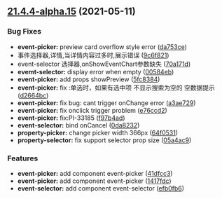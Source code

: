 ## [21.4.4-alpha.15](https://github.com/growingio/gio-design-pro/compare/v21.4.3...v21.4.4-alpha.15) (2021-05-11)


### Bug Fixes

* **event-picker:** preview card overflow style error ([da753ce](https://github.com/growingio/gio-design-pro/commit/da753ce14b9195020b4111cf1476510cdb4361dd))
* 事件选择器,详情,当详情内容过多时,展示错误 ([9c6f821](https://github.com/growingio/gio-design-pro/commit/9c6f8214c104045e6f994bfc2bd2280fd4132a48))
* event-selector 选择器,onShowEventChart参数缺失 ([70a171d](https://github.com/growingio/gio-design-pro/commit/70a171d86be66af2c2d1402459aa059df8538d8c))
* **evemt-selector:** display error when empty ([00584eb](https://github.com/growingio/gio-design-pro/commit/00584eb6e50c935393c2fae8bb8b26199eadb168))
* **event-picker:** add props showPreview ([5fc8384](https://github.com/growingio/gio-design-pro/commit/5fc8384d5e1c1af985d7dfc01e134044e50dd931))
* **event-picker:** fix :单选时，如果有选中项 不显示搜索为空的 空数据提示 ([d2664bc](https://github.com/growingio/gio-design-pro/commit/d2664bc1da54e1739eed9fac090c9192da477010))
* **event-picker:** fix bug: cant trigger onChange error ([a3ae729](https://github.com/growingio/gio-design-pro/commit/a3ae7293c7a065b18f31d863fbe17b8b704bab8e))
* **event-picker:** fix onclick trigger problem ([e76ccd2](https://github.com/growingio/gio-design-pro/commit/e76ccd2b23aa65d36a10dba69789a7436736165a))
* **event-picker:** fix:PI-33185 ([f97b4ad](https://github.com/growingio/gio-design-pro/commit/f97b4ad09f03266baba4e531d1921e18863c7f0a))
* **event-selector:** bind onCancel ([0da8232](https://github.com/growingio/gio-design-pro/commit/0da8232cfcb4629d5fa0f16e6799ae39e2fe2d9a))
* **property-picker:** change picker width 366px ([64f0531](https://github.com/growingio/gio-design-pro/commit/64f0531a369228d5c64d5d1d0c9fe10a82031914))
* **property-selector:** fix support selector prop size ([05a4ac9](https://github.com/growingio/gio-design-pro/commit/05a4ac93f4abe69f39e353bc66d0ac77dc249631))


### Features

* **event-picker:** add component event-picker ([41dfcc3](https://github.com/growingio/gio-design-pro/commit/41dfcc318396404acc4c51cefe3fca719bcfb99a))
* **event-picker:** add component event-picker ([1417fdc](https://github.com/growingio/gio-design-pro/commit/1417fdc7113ae067d980c15dc5dd4fe6a47d400a))
* **event-selector:** add component event-selector ([efb0fb6](https://github.com/growingio/gio-design-pro/commit/efb0fb67d31f4cf7fbc5590dab5c5d36ce7e199d))



